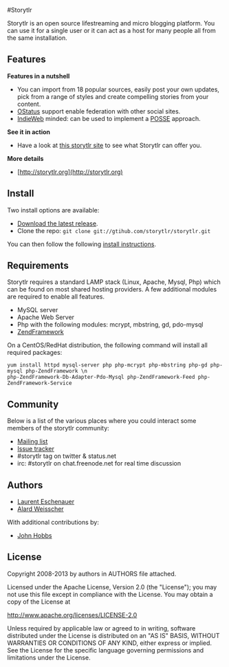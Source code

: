 #Storytlr

Storytlr is an open source lifestreaming and micro blogging platform. You can use it for a single user or it can act as a host for many people all from the same installation.

## Features

**Features in a nutshell**
- You can import from 18 popular sources, easily post your own updates, pick from a range of styles and create compelling stories from your content.
- [OStatus](http://en.wikipedia.org/wiki/OStatus) support enable federation with other social sites.
- [IndieWeb](http://indiewebcamp.com/Getting_Started) minded: can be used to implement a [POSSE](http://indiewebcamp.com/POSSE) approach.

**See it in action** 
- Have a look at [this storytlr site](http://eschnou.com) to see what Storytlr can offer you.

**More details**
- [http://storytlr.org](http://storytlr.org)

## Install

Two install options are available:

* [Download the latest release](https://github.com/storytlr/storytlr/tarball/master).
* Clone the repo: `git clone git://gtihub.com/storytlr/storytlr.git`

You can then follow the following [install instructions](https://github.com/storytlr/storytlr/wiki/Install).

## Requirements

Storytlr requires a standard LAMP stack (Linux, Apache, Mysql, Php) which can be found on most shared hosting providers. A few additional modules are required to enable all features.

- MySQL server
- Apache Web Server
- Php with the following modules: mcrypt, mbstring, gd, pdo-mysql
- [ZendFramework](http://framework.zend.com/)

On a CentOS/RedHat distribution, the following command will install all required packages:
```
yum install httpd mysql-server php php-mcrypt php-mbstring php-gd php-mysql php-ZendFramework \n
php-ZendFramework-Db-Adapter-Pdo-Mysql php-ZendFramework-Feed php-ZendFramework-Service
```

## Community

Below is a list of the various places where you could interact some members of the storytlr community:

* [Mailing list](http://groups.google.com/group/storytlr-discuss)
* [Issue tracker](:http://github.com/storytlr/storytlr/issues)
* #storytlr tag on twitter & status.net
* irc: #storytlr on chat.freenode.net for real time discussion

## Authors

- [Laurent Eschenauer](https://github.com/eschnou)
- [Alard Weisscher](https://github.com/alardw)

With additional contributions by:

- [John Hobbs](https://github.com/jmhobbs)

## License

Copyright 2008-2013 by authors in AUTHORS file attached.

Licensed under the Apache License, Version 2.0 (the "License");
you may not use this file except in compliance with the License.
You may obtain a copy of the License at

   http://www.apache.org/licenses/LICENSE-2.0

Unless required by applicable law or agreed to in writing, software
distributed under the License is distributed on an "AS IS" BASIS,
WITHOUT WARRANTIES OR CONDITIONS OF ANY KIND, either express or implied.
See the License for the specific language governing permissions and
limitations under the License.
